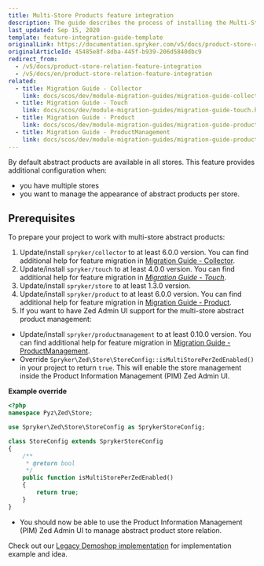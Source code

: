```yaml
---
title: Multi-Store Products feature integration
description: The guide describes the process of installing the Multi-Store Products into your project.
last_updated: Sep 15, 2020
template: feature-integration-guide-template
originalLink: https://documentation.spryker.com/v5/docs/product-store-relation-feature-integration
originalArticleId: 45485e8f-8dba-445f-b939-206d5840dbc9
redirect_from:
  - /v5/docs/product-store-relation-feature-integration
  - /v5/docs/en/product-store-relation-feature-integration
related:
  - title: Migration Guide - Collector
    link: docs/scos/dev/module-migration-guides/migration-guide-collector.html
  - title: Migration Guide - Touch
    link: docs/scos/dev/module-migration-guides/migration-guide-touch.html
  - title: Migration Guide - Product
    link: docs/scos/dev/module-migration-guides/migration-guide-product.html
  - title: Migration Guide - ProductManagement
    link: docs/scos/dev/module-migration-guides/migration-guide-productmanagement.html
---
```


By default abstract products are available in all stores. This feature provides additional configuration when:

* you have multiple stores
* you want to manage the appearance of abstract products per store.

## Prerequisites
To prepare your project to work with multi-store abstract products:

1. Update/install `spryker/collector` to at least 6.0.0 version. You can find additional help for feature migration in [Migration Guide - Collector](https://docs.spryker.com/docs/scos/dev/module-migration-guides/migration-guide-collector.html).
2. Update/install `spryker/touch` to at least 4.0.0 version. You can find additional help for feature migration in [_Migration Guide - Touch_](https://docs.spryker.com/docs/scos/dev/module-migration-guides/migration-guide-touch.html).
3. Update/install `spryker/store` to at least 1.3.0 version.
4. Update/install `spryker/product` to at least 6.0.0 version. You can find additional help for feature migration in [Migration Guide - Product](https://docs.spryker.com/docs/scos/dev/module-migration-guides/migration-guide-product.html).
5. If you want to have Zed Admin UI support for the multi-store abstract product management:
* Update/install `spryker/productmanagement` to at least 0.10.0 version. You can find additional help for feature migration in [Migration Guide - ProductManagement](https://docs.spryker.com/docs/scos/dev/module-migration-guides/migration-guide-productmanagement.html).
* Override `Spryker\Zed\Store\StoreConfig::isMultiStorePerZedEnabled()` in your project to return `true`. This will enable the store management inside the Product Information Management (PIM) Zed Admin UI.

**Example override**


```php
<?php
namespace Pyz\Zed\Store;

use Spryker\Zed\Store\StoreConfig as SprykerStoreConfig;

class StoreConfig extends SprykerStoreConfig
{
    /**
     * @return bool
     */
    public function isMultiStorePerZedEnabled()
    {
        return true;
    }
}
```

* You should now be able to use the Product Information Management (PIM) Zed Admin UI to manage abstract product store relation.

Check out our [Legacy Demoshop implementation](https://github.com/spryker/demoshop) for implementation example and idea.
 
